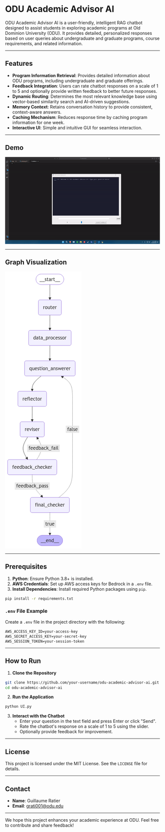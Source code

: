 # ODU Academic Advisor AI

ODU Academic Advisor AI is a user-friendly, intelligent RAG chatbot designed to assist students in exploring academic programs at Old Dominion University (ODU). It provides detailed, personalized responses based on user queries about undergraduate and graduate programs, course requirements, and related information.

---

## Features

- **Program Information Retrieval**: Provides detailed information about ODU programs, including undergraduate and graduate offerings.
- **Feedback Integration**: Users can rate chatbot responses on a scale of 1 to 5 and optionally provide written feedback to better future responses.
- **Dynamic Routing**: Determines the most relevant knowledge base using vector-based similarity search and AI-driven suggestions.
- **Memory Context**: Retains conversation history to provide consistent, context-aware answers.
- **Caching Mechanism**: Reduces response time by caching program information for one week.
- **Interactive UI**: Simple and intuitive GUI for seamless interaction.

---

## Demo

[![Demo Video](./images/demo.gif)](./images/demo.mp4)

---

## Graph Visualization

![Graph Visualization](./images/graph.png)

---

## Prerequisites

1. **Python**: Ensure Python 3.8+ is installed.
2. **AWS Credentials**: Set up AWS access keys for Bedrock in a `.env` file.
3. **Install Dependencies**: Install required Python packages using `pip`.

```bash
pip install -r requirements.txt
```

### `.env` File Example

Create a `.env` file in the project directory with the following:

```
AWS_ACCESS_KEY_ID=your-access-key
AWS_SECRET_ACCESS_KEY=your-secret-key
AWS_SESSION_TOKEN=your-session-token
```

---

## How to Run

1. **Clone the Repository**

```bash
git clone https://github.com/your-username/odu-academic-advisor-ai.git
cd odu-academic-advisor-ai
```

2. **Run the Application**

```bash
python UI.py
```

3. **Interact with the Chatbot**
   - Enter your question in the text field and press Enter or click "Send".
   - Rate the chatbot's response on a scale of 1 to 5 using the slider.
   - Optionally provide feedback for improvement.

---

## License

This project is licensed under the MIT License. See the `LICENSE` file for details.

---

## Contact

- **Name**: Guillaume Ratier
- **Email**: grati001@odu.edu

---

We hope this project enhances your academic experience at ODU. Feel free to contribute and share feedback!

